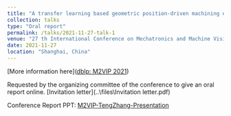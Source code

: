 ```yaml
---
title: "A transfer learning based geometric position-driven machining error prediction method for different working conditions"
collection: talks
type: "Oral report"
permalink: /talks/2021-11-27-talk-1
venue: "27 th International Conference on Mechatronics and Machine Vision in Practice (M2VIP 2021)"
date: 2021-11-27
location: "Shanghai, China"
---
```


[More information here]([dblp: M2VIP 2021](https://dblp.org/db/conf/m2vip/m2vip2021.html))

Requested by the organizing committee of the conference to give an oral report online.  [Invitation letter](..\files\Invitation letter.pdf) 

Conference Report PPT: [M2VIP-TengZhang-Presentation](..\files\M2VIP-TengZhang-Presentation.pdf) 

